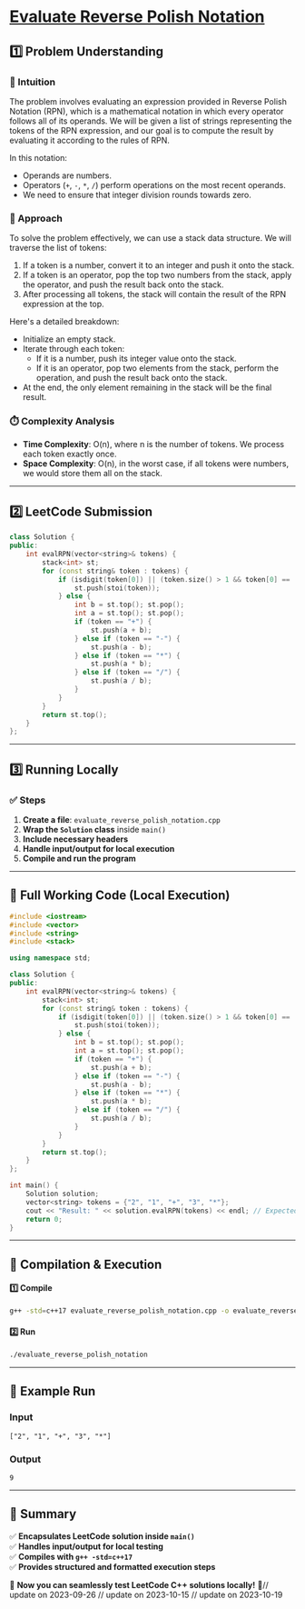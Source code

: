 # **[Evaluate Reverse Polish Notation](https://leetcode.com/problems/evaluate-reverse-polish-notation/description/)**  

## **1️⃣ Problem Understanding**  
### **📌 Intuition**  
The problem involves evaluating an expression provided in Reverse Polish Notation (RPN), which is a mathematical notation in which every operator follows all of its operands. We will be given a list of strings representing the tokens of the RPN expression, and our goal is to compute the result by evaluating it according to the rules of RPN. 

In this notation:
- Operands are numbers.
- Operators (`+`, `-`, `*`, `/`) perform operations on the most recent operands.
- We need to ensure that integer division rounds towards zero.

### **🚀 Approach**  
To solve the problem effectively, we can use a stack data structure. We will traverse the list of tokens:
1. If a token is a number, convert it to an integer and push it onto the stack.
2. If a token is an operator, pop the top two numbers from the stack, apply the operator, and push the result back onto the stack.
3. After processing all tokens, the stack will contain the result of the RPN expression at the top.

Here's a detailed breakdown:
- Initialize an empty stack.
- Iterate through each token:
  - If it is a number, push its integer value onto the stack.
  - If it is an operator, pop two elements from the stack, perform the operation, and push the result back onto the stack.
- At the end, the only element remaining in the stack will be the final result.

### **⏱️ Complexity Analysis**  
- **Time Complexity**: O(n), where n is the number of tokens. We process each token exactly once.
- **Space Complexity**: O(n), in the worst case, if all tokens were numbers, we would store them all on the stack.

---  

## **2️⃣ LeetCode Submission**  
```cpp
class Solution {
public:
    int evalRPN(vector<string>& tokens) {
        stack<int> st;
        for (const string& token : tokens) {
            if (isdigit(token[0]) || (token.size() > 1 && token[0] == '-')) {
                st.push(stoi(token));
            } else {
                int b = st.top(); st.pop();
                int a = st.top(); st.pop();
                if (token == "+") {
                    st.push(a + b);
                } else if (token == "-") {
                    st.push(a - b);
                } else if (token == "*") {
                    st.push(a * b);
                } else if (token == "/") {
                    st.push(a / b);
                }
            }
        }
        return st.top();
    }
};
```  

---  

## **3️⃣ Running Locally**  
### **✅ Steps**  
1. **Create a file**: `evaluate_reverse_polish_notation.cpp`  
2. **Wrap the `Solution` class** inside `main()`  
3. **Include necessary headers**  
4. **Handle input/output for local execution**  
5. **Compile and run the program**  

---  

## **📝 Full Working Code (Local Execution)**  
```cpp
#include <iostream>
#include <vector>
#include <string>
#include <stack>

using namespace std;

class Solution {
public:
    int evalRPN(vector<string>& tokens) {
        stack<int> st;
        for (const string& token : tokens) {
            if (isdigit(token[0]) || (token.size() > 1 && token[0] == '-')) {
                st.push(stoi(token));
            } else {
                int b = st.top(); st.pop();
                int a = st.top(); st.pop();
                if (token == "+") {
                    st.push(a + b);
                } else if (token == "-") {
                    st.push(a - b);
                } else if (token == "*") {
                    st.push(a * b);
                } else if (token == "/") {
                    st.push(a / b);
                }
            }
        }
        return st.top();
    }
};

int main() {
    Solution solution;
    vector<string> tokens = {"2", "1", "+", "3", "*"};
    cout << "Result: " << solution.evalRPN(tokens) << endl; // Expected output: 9
    return 0;
}
```  

---  

## **🔧 Compilation & Execution**  
#### **1️⃣ Compile**  
```bash
g++ -std=c++17 evaluate_reverse_polish_notation.cpp -o evaluate_reverse_polish_notation
```  

#### **2️⃣ Run**  
```bash
./evaluate_reverse_polish_notation
```  

---  

## **🎯 Example Run**  
### **Input**  
```
["2", "1", "+", "3", "*"]
```  
### **Output**  
```
9
```  

---  

## **📌 Summary**  
✅ **Encapsulates LeetCode solution inside `main()`**  
✅ **Handles input/output for local testing**  
✅ **Compiles with `g++ -std=c++17`**  
✅ **Provides structured and formatted execution steps**  

🚀 **Now you can seamlessly test LeetCode C++ solutions locally!** 🚀// update on 2023-09-26
// update on 2023-10-15
// update on 2023-10-19
